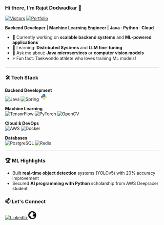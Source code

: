 ### Hi there, I'm Rajat Dodwadkar 👋

[![Visitors](https://visitor-badge.glitch.me/badge?page_id=RajatDodwadkar)](https://github.com/RajatDodwadkar)
[![Portfolio](https://img.shields.io/badge/View-Portfolio-2ea44f?style=flat)](https://rajatdodwadkar.github.io/)

**Backend Developer | Machine Learning Engineer | Java · Python · Cloud**

- 🔭 Currently working on **scalable backend systems** and **ML-powered applications**
- 🌱 Learning: **Distributed Systems** and **LLM fine-tuning**
- 💬 Ask me about: **Java microservices** or **computer vision models**
- ⚡ Fun fact: Taekwondo athlete who loves training ML models!

---

### 🛠 Tech Stack

**Backend Development**  
<img alt="Java" width="26px" src="https://cdn-icons-png.flaticon.com/512/226/226777.png"/> 
<img alt="Spring" width="26px" src="https://spring.io/images/spring-logo-9146a4d3298760c2e7e49595184e1975.svg"/> 
<img alt="Python" width="26px" src="https://raw.githubusercontent.com/github/explore/80688e429a7d4ef2fca1e82350fe8e3517d3494d/topics/python/python.png"/>

**Machine Learning**  
<img alt="TensorFlow" width="26px" src="https://upload.wikimedia.org/wikipedia/commons/2/2d/Tensorflow_logo.svg"/>
<img alt="PyTorch" width="26px" src="https://upload.wikimedia.org/wikipedia/commons/9/96/Pytorch_logo.png"/>
<img alt="OpenCV" width="26px" src="https://upload.wikimedia.org/wikipedia/commons/3/32/OpenCV_Logo_with_text_svg_version.svg"/>

**Cloud & DevOps**  
<img alt="AWS" width="26px" src="https://upload.wikimedia.org/wikipedia/commons/9/93/Amazon_Web_Services_Logo.svg"/> 
<img alt="Docker" width="26px" src="https://www.docker.com/wp-content/uploads/2022/03/vertical-logo-monochromatic.png"/>

**Databases**  
<img alt="PostgreSQL" width="26px" src="https://www.postgresql.org/media/img/about/press/elephant.png"/> 
<img alt="Redis" width="26px" src="https://redis.io/images/redis-white.png"/>

---

### 🏆 ML Highlights
- Built **real-time object detection** systems (YOLOv5) with 20% accuracy improvement
- Secured **AI programming with Python** scholarship from AWS Deepracer student

### 📫 Let's Connect

<a href="https://www.linkedin.com/in/rajatdodwadkar/">
  <img alt="LinkedIn" width="26px" src="https://img.favpng.com/25/4/21/linkedin-facebook-social-media-font-awesome-icon-png-favpng-QRqmwk6cNZRQZwxSAJpYRt4Rf_t.jpg"/>
</a>
<a href="https://rajatdodwadkar.github.io/">
  <img alt="Portfolio" width="26px" src="https://raw.githubusercontent.com/iconic/open-iconic/master/svg/globe.svg"/>
</a>
